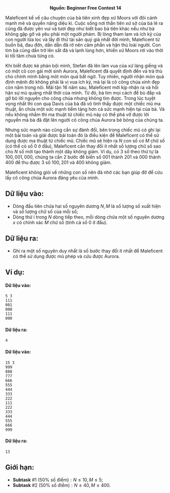 **<center>Nguồn: Beginner Free Contest 14</center>**

Maleficent kể về câu chuyện của bà tiên xinh đẹp xứ Moors với đôi cánh mạnh mẽ và quyền năng diệu kì. Cuộc sống nơi thần tiên xứ sở của bà lẽ ra cũng đã được yên vui và tươi đẹp như biết bao bà tiên khác nếu như bà không gặp gỡ và yêu phải một người phàm. Bị lòng tham lam và ích kỷ của con người lừa lọc và lấy đi thứ tài sản quý giá nhất đời mình, Maleficent từ buồn bã, đau đớn, dần dẫn đã rở nên căm phẫn và hận thù loài người. Con tim bà cũng dần trở lên sắt đá và lạnh lùng hơn, khiến xứ Moors rơi vào thời kì tối tăm chưa từng có.

Khi biết được kẻ phản bội mình, Stefan đã lên làm vua của xứ láng giềng và có một cô con gái mới sinh Aurora, Maleficent đã quyết định đến và trả thù cho chính mình bằng môt món quá bất ngờ. Tuy nhiên, người nhận món quà định mệnh đó không phải là vị vua ích kỷ, mà lại là cô công chúa xinh đẹp còn nằm trong nôi. Mãi tận $16$ năm sau, Maleficent mới kịp nhận ra và hối hận sự mù quáng nhất thời của mình. Từ đó, bà tìm mọi cách để bù đắp và gỡ bỏ lời nguyền cho công chúa nhưng không tìm được. Trong lúc tuyệt vọng nhất thì con quạ Davis của bà đã vô tình thấy được một chiếc mũ ma thuật, ẩn chứa một sức mạnh tiềm tàng hơn cả sức mạnh hiện tại của bà. Và nếu không nhầm thì ma thuật từ chiếc mũ này có thể phá vỡ được lời nguyền mà bà đã đặt lên người cô công chúa Aurora bé bỏng của chúng ta.

Nhưng sức mạnh nào cũng cần sự đánh đổi, bên trong chiếc mũ có ghi lại một bài toán và giải được bài toán đó là điều kiện để Maleficent có thể sử dụng được ma thuật từ chiếc mũ. Chiếc mũ sẽ hiện ra $N$ con số có $M$ chữ số (có thể có số $0$ ở đầu), Maleficent cần thay đổi ít nhất số lượng chữ số sao cho $N$ số mới tạo thành một dãy không giảm. Ví dụ, có $3$ số theo thứ tự là $100, 001, 000$, chúng ta cần $2$ bước để biến số $001$ thành $201$ và $000$ thành $400$ để thu được $3$ số $100, 201$ và $400$ không giảm.

Maleficent không giỏi về những con số nên đã nhờ các bạn giúp đỡ để cứu lấy cô công chúa Aurora đáng yêu của mình.

## Dữ liệu vào:
- Dòng đầu tiên chứa hai số nguyên dương $N, M$ là số lượng số xuất hiện và số lượng chữ số của mỗi số;
- Dòng thứ i trong $N$ dòng tiếp theo, mỗi dòng chứa một số nguyên dương $x$ có chính xác $M$ chứ số (tính cả số $0$ ở đầu).

## Dữ liệu ra:
- Ghi ra một số nguyên duy nhất là số bước thay đổi ít nhất để Maleficent có thể sử dụng được mũ phép và cứu được Aurora.

## Ví dụ:
#### Dữ liệu vào:
```
5 3
111
001
000
111
000
```

#### Dữ liệu ra:
```
4
```

#### Dữ liệu vào:
```
15 3
999
888
777
666
555
444
333
222
111
222
333
444
555
666
999
```

#### Dữ liệu ra:
```
13
```

## Giới hạn:
- **Subtask** $\#1\ (50\%\text{ số điểm}): N ≤ 10, M ≤ 5$;
- **Subtask** $\#2\ (50\%\text{ số điểm}): N ≤ 40, M ≤ 400$.